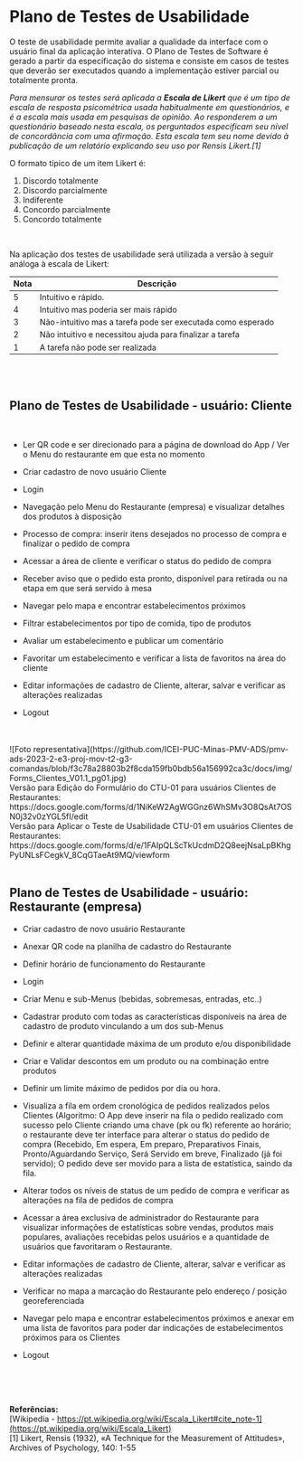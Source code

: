 # Plano de Testes de Usabilidade

O teste de usabilidade permite avaliar a qualidade da interface com o usuário final da aplicação interativa. O Plano de Testes de Software é gerado a partir da especificação do sistema e consiste em casos de testes que deverão ser executados quando a implementação estiver parcial ou totalmente pronta.

_Para mensurar os testes será aplicada a **Escala de Likert** que é um tipo de escala de resposta psicométrica usada habitualmente em questionários, e é a escala mais usada em pesquisas de opinião. Ao responderem a um questionário baseado nesta escala, os perguntados especificam seu nível de concordância com uma afirmação. Esta escala tem seu nome devido à publicação de um relatório explicando seu uso por Rensis Likert.[1]_

O formato típico de um item Likert é:

   1. Discordo totalmente
   2. Discordo parcialmente
   3. Indiferente
   4. Concordo parcialmente
   5. Concordo totalmente

<br>

Na aplicação dos testes de usabilidade será utilizada a versão à seguir análoga à escala de Likert:


| Nota      | Descrição                                                                                        |
|--------------------------------------------|--------------------------------------------------------------------------------------------------------------------------------------------------------------------------------------------------|
|  5  |   Intuitivo e rápido.                                                              |
|  4  |   Intuitivo mas poderia ser mais rápido                                            |
|  3  |   Não-intuitivo mas a tarefa pode ser executada como esperado                      |
|  2  |   Não intuitivo e necessitou ajuda para finalizar a tarefa                         |
|  1  |   A tarefa não pode ser realizada                                                  | 
 
<br>
<br>

## Plano de Testes de Usabilidade - usuário: Cliente


<br>

 - Ler QR code e ser direcionado para a página de download do App / Ver o Menu do restaurante em que esta no momento

 - Criar cadastro de novo usuário Cliente

 - Login

 - Navegação pelo Menu do Restaurante (empresa) e visualizar detalhes dos produtos à disposição

 - Processo de compra: inserir itens desejados no processo de compra e finalizar o pedido de compra

 - Acessar a área de cliente e verificar o status do pedido de compra

 - Receber aviso que o pedido esta pronto, disponível para retirada ou na etapa em que será servido à mesa

 - Navegar pelo mapa e encontrar estabelecimentos próximos

 - Filtrar estabelecimentos por tipo de comida, tipo de produtos

 - Avaliar um estabelecimento e publicar um comentário

 - Favoritar um estabelecimento e verificar a lista de favoritos na área do cliente

 - Editar informações de cadastro de Cliente, alterar, salvar e verificar as alterações realizadas

 - Logout

<br>
<br>
 ![Foto representativa](https://github.com/ICEI-PUC-Minas-PMV-ADS/pmv-ads-2023-2-e3-proj-mov-t2-g3-comandas/blob/f3c78a28803b2f8cda159fb0bdb56a156992ca3c/docs/img/Forms_Clientes_V01.1_pg01.jpg)
<br>
Versão para Edição do Formulário do CTU-01 para usuários Clientes de Restaurantes:
<br>https://docs.google.com/forms/d/1NiKeW2AgWGGnz6WhSMv3O8QsAt7OSN0j32v0zYGL5fI/edit
<br>
Versão para Aplicar o Teste de Usabilidade CTU-01 em usuários Clientes de Restaurantes:
<br>https://docs.google.com/forms/d/e/1FAIpQLScTkUcdmD2Q8eejNsaLpBKhgPyUNLsFCegkV_8CqGTaeAt9MQ/viewform
<br>
<br>

## Plano de Testes de Usabilidade - usuário: Restaurante (empresa)

 - Criar cadastro de novo usuário Restaurante

 - Anexar QR code na planilha de cadastro do Restaurante

 - Definir horário de funcionamento do Restaurante

 - Login

 - Criar Menu e sub-Menus (bebidas, sobremesas, entradas, etc..)

 - Cadastrar produto com todas as características disponíveis na área de cadastro de produto vinculando a um dos sub-Menus

 - Definir e alterar quantidade máxima de um produto e/ou disponibilidade

 - Criar e Validar descontos em um produto ou na combinação entre produtos

 - Definir um limite máximo de pedidos por dia ou hora.

 - Visualiza a fila em ordem cronológica de pedidos realizados pelos Clientes
(Algoritmo: O App deve inserir na fila o pedido realizado com sucesso pelo Cliente criando uma chave (pk ou fk) referente ao horário; o restaurante deve ter interface para alterar o status do pedido de compra (Recebido, Em espera, Em preparo, Preparativos Finais, Pronto/Aguardando Serviço, Será Servido em breve, Finalizado (já foi servido); O pedido deve ser movido para a lista de estatística, saindo da fila.

 - Alterar todos os níveis de status de um pedido de compra e verificar as alterações na fila de pedidos de compra

 - Acessar a área exclusiva de administrador do Restaurante para visualizar informações de estatísticas sobre vendas, produtos mais populares, avaliações recebidas pelos usuários e a quantidade de usuários que favoritaram o Restaurante.

 - Editar informações de cadastro de Cliente, alterar, salvar e verificar as alterações realizadas

 - Verificar no mapa a marcação do Restaurante pelo endereço / posição georeferenciada

 - Navegar pelo mapa e encontrar estabelecimentos próximos e anexar em uma lista de favoritos para poder dar indicações de estabelecimentos próximos para os Clientes

 - Logout




<br>
<br>
<br>




**Referências:**
<br> [Wikipedia - https://pt.wikipedia.org/wiki/Escala_Likert#cite_note-1](https://pt.wikipedia.org/wiki/Escala_Likert)
<br> [1] Likert, Rensis (1932), «A Technique for the Measurement of Attitudes», Archives of Psychology, 140: 1-55

